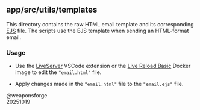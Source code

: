 ## app/src/utils/templates

This directory contains the raw HTML email template and its corresponding [EJS](https://ejs.co/) file. The scripts use the EJS template when sending an HTML-format email.

### Usage

- Use the [LiveServer](https://marketplace.visualstudio.com/items?itemName=ritwickdey.LiveServer) VSCode extension or the [Live Reload Basic](https://hub.docker.com/r/weaponsforge/livereload-basic) Docker image to edit the `"email.html"` file.

- Apply changes made in the `"email.html"` file to the `"email.ejs"` file.

@weaponsforge<br>
20251019
